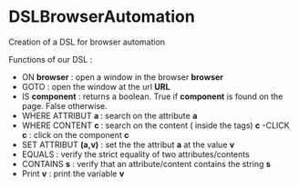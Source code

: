 # DSLBrowserAutomation
Creation of a DSL for browser automation

Functions of our DSL : 
- ON  <b>browser</b> : open a window in the browser <b> browser </b> 
- GOTO <URL> : open the window at the url <b> URL </b>
 - IS <b>component</b> : returns a boolean. True if <b>component</b> is found on the page. False otherwise.
 - WHERE ATTRIBUT <b> a </B> :  search on the attribute <b>a</b>
 - WHERE CONTENT <b> c </B> :  search on the content ( inside the tags)  <b>c</b>
 -CLICK <b>c</b> :  click on the component <b>c</b>
 - SET ATTRIBUT <b> (a,v)</b> : set the the attribut <b>a</b> at the value <b>v</b> 
 - EQUALS : verify the strict equality  of two attributes/contents 
 - CONTAINS <b>s</b> :  verify that an attribute/content contains the string <b>s</b>
 - Print <b>v</b> : print the variable <b>v</b> 
  
  

